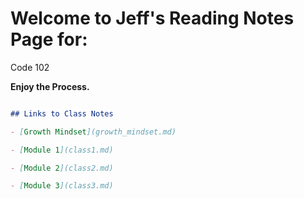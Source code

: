 # Welcome to Jeff's Reading Notes Page for:

Code 102

**Enjoy the Process.**

```markdown

## Links to Class Notes

- [Growth Mindset](growth_mindset.md)

- [Module 1](class1.md)

- [Module 2](class2.md)

- [Module 3](class3.md)
